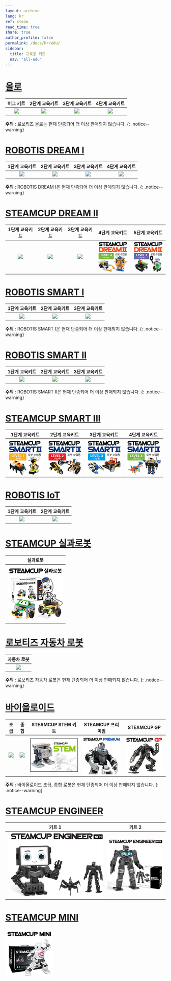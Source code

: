 ```yaml
---
layout: archive
lang: kr
ref: steam
read_time: true
share: true
author_profile: false
permalink: /docs/kr/edu/
sidebar:
  title: 교육용 키트
  nav: "all-edu"
---
```


# [올로](#올로)

|                               버그 키트                               |                             2단계 교육키트                              |                             3단계 교육키트                              |                            4단계 교육키트                             |
|:---------------------------------------------------------------------:|:-----------------------------------------------------------------------:|:-----------------------------------------------------------------------:|:---------------------------------------------------------------------:|
| [![](/assets/images/edu/ollo/bug_kit.jpg)](/docs/kr/edu/ollo/bugkit/) | [![](/assets/images/edu/ollo/edu_2nd.jpg)](/docs/kr/edu/ollo/explorer/) | [![](/assets/images/edu/ollo/edu_3rd.jpg)](/docs/kr/edu/ollo/inventor/) | [![](/assets/images/edu/ollo/edu_3rd.jpg)](/docs/kr/edu/ollo/ollo-4/) |

**주의** : 로보티즈 올로는 현재 단종되어 더 이상 판매되지 않습니다.
{: .notice--warning}

# [ROBOTIS DREAM I](#robotis-dream-i)

|                               1단계 교육키트                               |                               2단계 교육키트                               |                               3단계 교육키트                               |                               4단계 교육키트                               |
|:--------------------------------------------------------------------------:|:--------------------------------------------------------------------------:|:--------------------------------------------------------------------------:|:--------------------------------------------------------------------------:|
| [![](/assets/images/edu/dream/dream_l1.jpg)](/docs/kr/edu/dream/dream1-1/) | [![](/assets/images/edu/dream/dream_l2.jpg)](/docs/kr/edu/dream/dream1-2/) | [![](/assets/images/edu/dream/dream_l3.jpg)](/docs/kr/edu/dream/dream1-3/) | [![](/assets/images/edu/dream/dream_l4.jpg)](/docs/kr/edu/dream/dream1-4/) |

**주의** : ROBOTIS DREAM I은 현재 단종되어 더 이상 판매되지 않습니다.
{: .notice--warning}

# [STEAMCUP DREAM II](#steamcup-dream-ii)

|                                            1단계 교육키트                                             |                                            2단계 교육키트                                             |                                            3단계 교육키트                                             |                                            4단계 교육키트                                             |                                            5단계 교육키트                                             |
|:-----------------------------------------------------------------------------------------------------:|:-----------------------------------------------------------------------------------------------------:|:-----------------------------------------------------------------------------------------------------:|:-----------------------------------------------------------------------------------------------------:|:-----------------------------------------------------------------------------------------------------:|
| [![](/assets/images/edu/dream/dream2/robotis_dreamⅡ_lv1_tn_110_kr.jpg)](/docs/kr/edu/dream/dream2-1/) | [![](/assets/images/edu/dream/dream2/robotis_dreamⅡ_lv2_tn_110_kr.jpg)](/docs/kr/edu/dream/dream2-2/) | [![](/assets/images/edu/dream/dream2/robotis_dreamⅡ_lv3_tn_110_kr.jpg)](/docs/kr/edu/dream/dream2-3/) | [![](/assets/images/edu/dream/dream2/robotis_dream2_lv4_tn_110_kr.jpg)](/docs/kr/edu/dream/dream2-4/) | [![](/assets/images/edu/dream/dream2/robotis_dream2_lv5_tn_110_kr.jpg)](/docs/kr/edu/dream/dream2-5/) |

# [ROBOTIS SMART I](#robotis-smart-i)

|                               1단계 교육키트                               |                               2단계 교육키트                               |                               3단계 교육키트                               |
|:--------------------------------------------------------------------------:|:--------------------------------------------------------------------------:|:--------------------------------------------------------------------------:|
| [![](/assets/images/edu/smart/smart1_1.jpg)](/docs/kr/edu/smart/smart1-1/) | [![](/assets/images/edu/smart/smart1_2.jpg)](/docs/kr/edu/smart/smart1-2/) | [![](/assets/images/edu/smart/smart1_3.jpg)](/docs/kr/edu/smart/smart1-3/) |

**주의** : ROBOTIS SMART I은 현재 단종되어 더 이상 판매되지 않습니다.
{: .notice--warning}

# [ROBOTIS SMART II](#robotis-smart-ii)

|                               1단계 교육키트                               |                               2단계 교육키트                               |                               3단계 교육키트                               |
|:--------------------------------------------------------------------------:|:--------------------------------------------------------------------------:|:--------------------------------------------------------------------------:|
| [![](/assets/images/edu/smart/smart2_1.jpg)](/docs/kr/edu/smart/smart2-1/) | [![](/assets/images/edu/smart/smart2_2.jpg)](/docs/kr/edu/smart/smart2-2/) | [![](/assets/images/edu/smart/smart2_3.jpg)](/docs/kr/edu/smart/smart2-3/) |

**주의** : ROBOTIS SMART II은 현재 단종되어 더 이상 판매되지 않습니다.
{: .notice--warning}

# [STEAMCUP SMART III](#steamcup-smart-iii)

|                               1단계 교육키트                               |                               2단계 교육키트                               |                               3단계 교육키트                               |                               4단계 교육키트                               |
|:--------------------------------------------------------------------------:|:--------------------------------------------------------------------------:|:--------------------------------------------------------------------------:|:--------------------------------------------------------------------------:|
| [![](/assets/images/edu/smart/smart3_1.jpg)](/docs/kr/edu/smart/smart3-1/) | [![](/assets/images/edu/smart/smart3_2.jpg)](/docs/kr/edu/smart/smart3-2/) | [![](/assets/images/edu/smart/smart3_3.jpg)](/docs/kr/edu/smart/smart3-3/) | [![](/assets/images/edu/smart/smart3_4.jpg)](/docs/kr/edu/smart/smart3-4/) |

# [ROBOTIS IoT](#robotis-iot)

|                                   1단계 교육키트                                    |                                   2단계 교육키트                                    |
|:-----------------------------------------------------------------------------------:|:-----------------------------------------------------------------------------------:|
| [![](/assets/images/edu/iot/robotis_iot_level1_tn_kr.jpg)](/docs/kr/edu/iot/iot-1/) | [![](/assets/images/edu/iot/robotis_iot_level2_tn_kr.jpg)](/docs/kr/edu/iot/iot-2/) |

# [STEAMCUP 실과로봇](#steamcup-실과로봇)

|                                    실과로봇                                    |
|:------------------------------------------------------------------------------:|
| [![](/assets/images/edu/info/info_entry_product.png)](/docs/kr/edu/info/#개요) |

# [로보티즈 자동차 로봇](#로보티즈-자동차-로봇)

|                               자동차 로봇                                |
|:------------------------------------------------------------------------:|
| [![](/assets/images/edu/car/car_robot_thumbnail.jpg)](/docs/kr/edu/car/) |

**주의** : 로보티즈 자동차 로봇은 현재 단종되어 더 이상 판매되지 않습니다.
{: .notice--warning}

# [바이올로이드](#바이올로이드)

|                                        초급                                        |                                             종합                                             |                                 STEAMCUP STEM 키트                                  |                                  STEAMCUP 프리미엄                                   |                                STEAMCUP GP                                 |
|:----------------------------------------------------------------------------------:|:--------------------------------------------------------------------------------------------:|:--------------------------------------------------------------------------:|:----------------------------------------------------------------------------:|:------------------------------------------------------------------:|
| [![](/assets/images/edu/bioloid/beginner_kit.jpg)](/docs/kr/edu/bioloid/beginner/) | [![](/assets/images/edu/bioloid/comprehensive_kit.jpg)](/docs/kr/edu/bioloid/comprehensive/) | [![](/assets/images/edu/bioloid/stem_kit.jpg)](/docs/kr/edu/bioloid/stem/) | [![](/assets/images/edu/bioloid/premium.jpg)](/docs/kr/edu/bioloid/premium/) | [![](/assets/images/edu/bioloid/gp.jpg)](/docs/kr/edu/bioloid/gp/) |

**주의** : 바이올로이드 초급, 종합 로봇은 현재 단종되어 더 이상 판매되지 않습니다.
{: .notice--warning}

# [STEAMCUP ENGINEER](#steamcup-engineer)

|                                         키트 1                                         |                                             키트 2                                              |
|:--------------------------------------------------------------------------------------:|:-----------------------------------------------------------------------------------------------:|
| [![](/assets/images/edu/engineer/kit1/enginner_main.png)](/docs/kr/edu/engineer/kit1/) | [![](/assets/images/edu/engineer/kit2/kit2_main.png)](/docs/kr/edu/engineer/kit2_introduction/) |

# [STEAMCUP MINI](#steamcup-mini)

[![](/assets/images/edu/mini/mini.jpg)](/docs/kr/edu/mini/)
